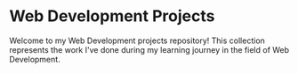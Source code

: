 # Web Development Projects

Welcome to my Web Development projects repository! This collection represents the work I've done during my learning journey in the field of Web Development.
